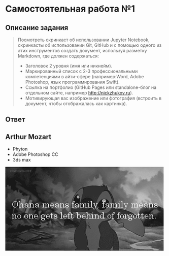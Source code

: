 # Самостоятельная работа №1

## Описание задания

> Посмотреть скринкаст об использовании Jupyter Notebook, скринкасты об использовании Git, GitHub и с помощью одного из этих инструментов создать документ, используя разметку Markdown, где должен содержаться:
>
> + Заголовок 2 уровня (имя или никнейм).
> + Маркированный список с 2-3 профессиональными компетенциями в айти-сфере (например:Word, Adobe Photoshop, язык программирования Swift).
> + Ссылка на портфолио (GitHub Pages или standalone-блог на отдельном сайте, например http://nickzhukov.ru).
> + Мотивирующая вас изображение или фотография (встроить в документ, чтобы отображалась как картинка).

## Ответ
## Arthur Mozart
+ Phyton
+ Adobe Photoshop CC
+ 3ds max

![Ohana](original.gif "Stitch")
